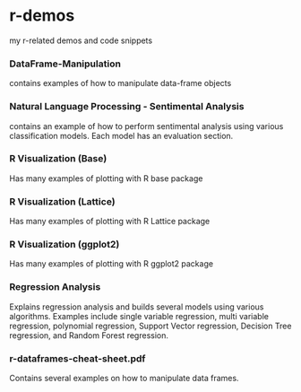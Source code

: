 # r-demos
my r-related demos and code snippets

### DataFrame-Manipulation
contains examples of how to manipulate data-frame objects
### Natural Language Processing - Sentimental Analysis
contains an example of how to perform sentimental analysis using various classification models. Each model has an evaluation section.
### R Visualization (Base) 
Has many examples of plotting with R base package
### R Visualization (Lattice)
Has many examples of plotting with R Lattice package
### R Visualization (ggplot2)
Has many examples of plotting with R ggplot2 package
### Regression Analysis
Explains regression analysis and builds several models using various algorithms. Examples include single variable regression, multi variable regression, polynomial regression, Support Vector regression, Decision Tree regression, and Random Forest regression.
### r-dataframes-cheat-sheet.pdf
Contains several examples on how to manipulate data frames.
